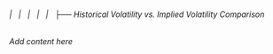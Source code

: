 ###### |   |   |   |   |   ├── Historical Volatility vs. Implied Volatility Comparison

*Add content here*